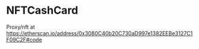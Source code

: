 # NFTCashCard

Proxy/nft at https://etherscan.io/address/0x3080C40b20C730aD997e1382EEBe3127C1F09C2F#code
